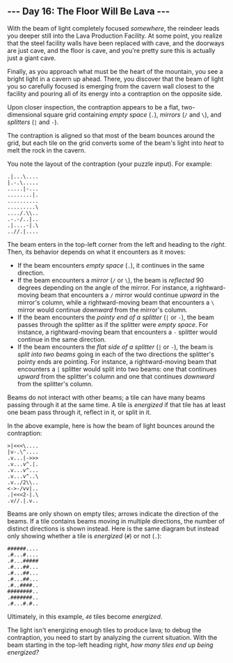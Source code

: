 <h2>--- Day 16: The Floor Will Be Lava ---</h2><p>With the beam of light completely focused <em>somewhere</em>, the reindeer leads you deeper still into the Lava Production Facility. At some point, you realize that the steel facility walls have been replaced with cave, and the doorways are just cave, and the floor is cave, and you're pretty sure this is actually just a giant cave.</p><p>Finally, as you approach what must be the heart of the mountain, you see a bright light in a cavern up ahead. There, you discover that the <span title="Not anymore, there's a blanket!">beam</span> of light you so carefully focused is emerging from the cavern wall closest to the facility and pouring all of its energy into a contraption on the opposite side.</p><p>Upon closer inspection, the contraption appears to be a flat, two-dimensional square grid containing <em>empty space</em> (<code>.</code>), <em>mirrors</em> (<code>/</code> and <code>\</code>), and <em>splitters</em> (<code>|</code> and <code>-</code>).</p><p>The contraption is aligned so that most of the beam bounces around the grid, but each tile on the grid converts some of the beam's light into <em>heat</em> to melt the rock in the cavern.</p><p>You note the layout of the contraption (your puzzle input). For example:</p><pre><code>.|...\....
|.-.\.....
.....|-...
........|.
..........
.........\
..../.\\..
.-.-/..|..
.|....-|.\
..//.|....
</code></pre><p>The beam enters in the top-left corner from the left and heading to the <em>right</em>. Then, its behavior depends on what it encounters as it moves:</p><ul>
<li>If the beam encounters <em>empty space</em> (<code>.</code>), it continues in the same direction.</li>
<li>If the beam encounters a <em>mirror</em> (<code>/</code> or <code>\</code>), the beam is <em>reflected</em> 90 degrees depending on the angle of the mirror. For instance, a rightward-moving beam that encounters a <code>/</code> mirror would continue <em>upward</em> in the mirror's column, while a rightward-moving beam that encounters a <code>\</code> mirror would continue <em>downward</em> from the mirror's column.</li>
<li>If the beam encounters the <em>pointy end of a splitter</em> (<code>|</code> or <code>-</code>), the beam passes through the splitter as if the splitter were <em>empty space</em>. For instance, a rightward-moving beam that encounters a <code>-</code> splitter would continue in the same direction.</li>
<li>If the beam encounters the <em>flat side of a splitter</em> (<code>|</code> or <code>-</code>), the beam is <em>split into two beams</em> going in each of the two directions the splitter's pointy ends are pointing. For instance, a rightward-moving beam that encounters a <code>|</code> splitter would split into two beams: one that continues <em>upward</em> from the splitter's column and one that continues <em>downward</em> from the splitter's column.</li>
</ul><p>Beams do not interact with other beams; a tile can have many beams passing through it at the same time. A tile is <em>energized</em> if that tile has at least one beam pass through it, reflect in it, or split in it.</p><p>In the above example, here is how the beam of light bounces around the contraption:</p><pre><code>&gt;|&lt;&lt;&lt;\....
|v-.\^....
.v...|-&gt;&gt;&gt;
.v...v^.|.
.v...v^...
.v...v^..\
.v../2\\..
&lt;-&gt;-/vv|..
.|&lt;&lt;&lt;2-|.\
.v//.|.v..
</code></pre><p>Beams are only shown on empty tiles; arrows indicate the direction of the beams. If a tile contains beams moving in multiple directions, the number of distinct directions is shown instead. Here is the same diagram but instead only showing whether a tile is <em>energized</em> (<code>#</code>) or not (<code>.</code>):</p><pre><code>######....
.#...#....
.#...#####
.#...##...
.#...##...
.#...##...
.#..####..
########..
.#######..
.#...#.#..
</code></pre><p>Ultimately, in this example, <code><em>46</em></code> tiles become <em>energized</em>.</p><p>The light isn't energizing enough tiles to produce lava; to debug the contraption, you need to start by analyzing the current situation. With the beam starting in the top-left heading right, <em>how many tiles end up being energized?</em></p>